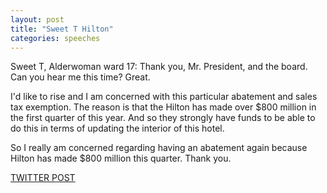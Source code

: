 ```yaml
---
layout: post
title: "Sweet T Hilton"
categories: speeches
---
```


Sweet T, Alderwoman ward 17: Thank you, Mr. President, and the board. Can you hear me this time? Great. 

I'd like to rise and I am concerned with this particular abatement and sales tax exemption. The reason is that the Hilton has made over $800 million in the first quarter of this year. And so they strongly have funds to be able to do this in terms of updating the interior of this hotel. 

So I really am concerned regarding having an abatement again because Hilton has made $800 million this quarter. Thank you.

[TWITTER POST](https://twitter.com/StlPoliticClips/status/1403502326707593216?s=20)
